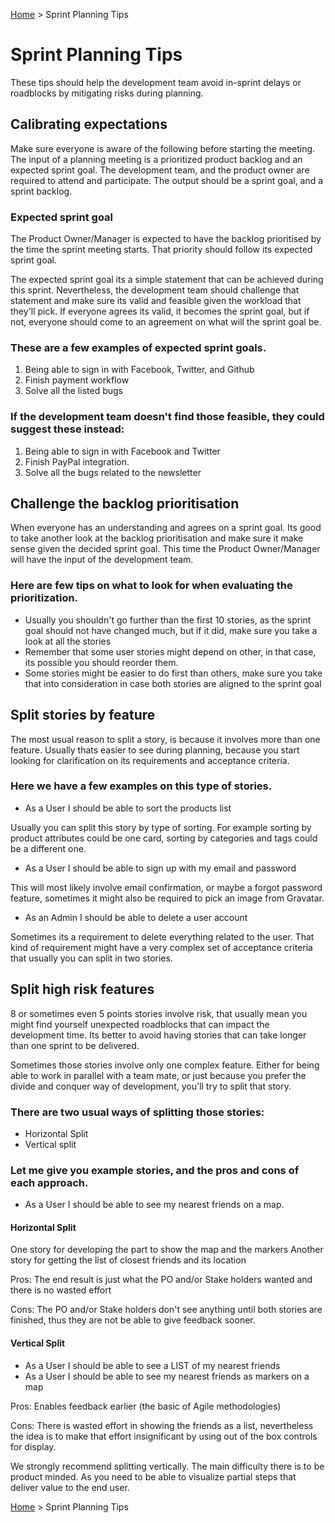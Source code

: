 [Home](/) > Sprint Planning Tips
# Sprint Planning Tips

These tips should help the development team avoid in-sprint delays or roadblocks by mitigating risks during planning.

## Calibrating expectations

Make sure everyone is aware of the following before starting the meeting. The input of a planning meeting is a prioritized product backlog and an expected sprint goal. The development team, and the product owner are required to attend and participate. The output should be a sprint goal, and a sprint backlog.

### Expected sprint goal

The Product Owner/Manager is expected to have the backlog prioritised by the time the sprint meeting starts. That priority should follow its expected sprint goal.

The expected sprint goal its a simple statement that can be achieved during this sprint. Nevertheless, the development team should challenge that statement and make sure its valid and feasible given the workload that they'll pick. If everyone agrees its valid, it becomes the sprint goal, but if not, everyone should come to an agreement on what will the sprint goal be.

### These are a few examples of expected sprint goals.

1. Being able to sign in with Facebook, Twitter, and Github
2. Finish payment workflow
3. Solve all the listed bugs

### If the development team doesn't find those feasible, they could suggest these instead:

1. Being able to sign in with Facebook and Twitter
2. Finish PayPal integration.
3. Solve all the bugs related to the newsletter

## Challenge the backlog prioritisation

When everyone has an understanding and agrees on a sprint goal. Its good to take another look at the backlog prioritisation and make sure it make sense given the decided sprint goal. This time the Product Owner/Manager will have the input of the development team.

### Here are few tips on what to look for when evaluating the prioritization.

- Usually you shouldn't go further than the first 10 stories, as the sprint goal should not have changed much, but if it did, make sure you take a look at all the stories
- Remember that some user stories might depend on other, in that case, its possible you should reorder them.
- Some stories might be easier to do first than others, make sure you take that into consideration in case both stories are aligned to the sprint goal


## Split stories by feature

The most usual reason to split a story, is because it involves more than one feature. Usually thats easier to see during planning, because you start looking for clarification on its requirements and acceptance criteria.

### Here we have a few examples on this type of stories.

* As a User I should be able to sort the products list

Usually you can split this story by type of sorting. For example sorting by product attributes could be one card, sorting by categories and tags could be a different one.

*  As a User I should be able to sign up with my email and password

This will most likely involve email confirmation, or maybe a forgot password feature, sometimes it might also be required to pick an image from Gravatar.

*  As an Admin I should be able to delete a user account

Sometimes its a requirement to delete everything related to the user. That kind of requirement might have a very complex set of acceptance criteria that usually you can split in two stories.

## Split high risk features

8 or sometimes even 5 points stories involve risk, that usually mean you might find yourself unexpected roadblocks that can impact the development time. Its better to avoid having stories that can take longer than one sprint to be delivered.

Sometimes those stories involve only one complex feature. Either for being able to work in parallel with a team mate, or just because you prefer the divide and conquer way of development, you'll try to split that story.

### There are two usual ways of splitting those stories:

- Horizontal Split
- Vertical split

### Let me give you example stories, and the pros and cons of each approach.

*  As a User I should be able to see my nearest friends on a map.

#### Horizontal Split

One story for developing the part to show the map and the markers
Another story for getting the list of closest friends and its location

Pros: The end result is just what the PO and/or Stake holders wanted and there is no wasted effort

Cons: The PO and/or Stake holders don't see anything until both stories are finished, thus they are not be able to give feedback sooner.

#### Vertical Split

*  As a User I should be able to see a LIST of my nearest friends
*  As a User I should be able to see my nearest friends as markers on a map

Pros: Enables feedback earlier (the basic of Agile methodologies)

Cons: There is wasted effort in showing the friends as a list, nevertheless the idea is to make that effort insignificant by using out of the box controls for display.

We strongly recommend splitting vertically. The main difficulty there is to be product minded. As you need to be able to visualize partial steps that deliver value to the end user.

[Home](/) > Sprint Planning Tips
